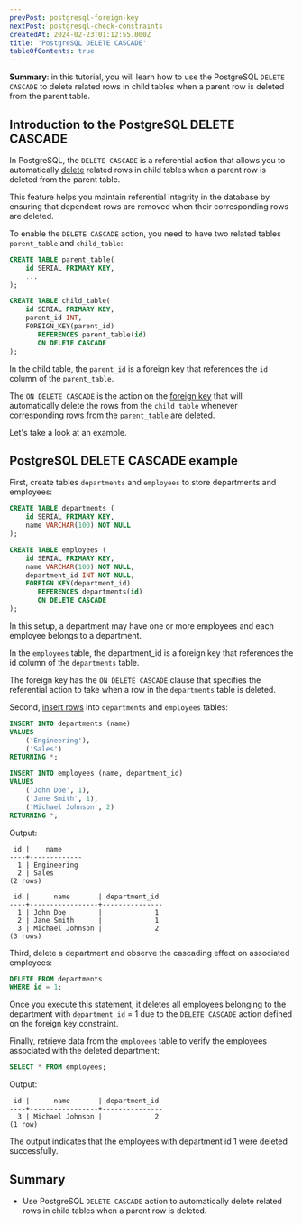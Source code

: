 ```yaml
---
prevPost: postgresql-foreign-key
nextPost: postgresql-check-constraints
createdAt: 2024-02-23T01:12:55.000Z
title: 'PostgreSQL DELETE CASCADE'
tableOfContents: true
---
```


**Summary**: in this tutorial, you will learn how to use the PostgreSQL `DELETE CASCADE` to delete related rows in child tables when a parent row is deleted from the parent table.

## Introduction to the PostgreSQL DELETE CASCADE

In PostgreSQL, the `DELETE CASCADE` is a referential action that allows you to automatically [delete](/postgresql/postgresql-delete) related rows in child tables when a parent row is deleted from the parent table.

This feature helps you maintain referential integrity in the database by ensuring that dependent rows are removed when their corresponding rows are deleted.

To enable the `DELETE CASCADE` action, you need to have two related tables `parent_table` and `child_table`:

```sql
CREATE TABLE parent_table(
    id SERIAL PRIMARY KEY,
    ...
);

CREATE TABLE child_table(
    id SERIAL PRIMARY KEY,
    parent_id INT,
    FOREIGN_KEY(parent_id)
       REFERENCES parent_table(id)
       ON DELETE CASCADE
);
```

In the child table, the `parent_id` is a foreign key that references the `id` column of the `parent_table`.

The `ON DELETE CASCADE` is the action on the [foreign key](/postgresql/postgresql-foreign-key) that will automatically delete the rows from the `child_table` whenever corresponding rows from the `parent_table` are deleted.

Let's take a look at an example.

## PostgreSQL DELETE CASCADE example

First, create tables `departments` and `employees` to store departments and employees:

```sql
CREATE TABLE departments (
    id SERIAL PRIMARY KEY,
    name VARCHAR(100) NOT NULL
);

CREATE TABLE employees (
    id SERIAL PRIMARY KEY,
    name VARCHAR(100) NOT NULL,
    department_id INT NOT NULL,
    FOREIGN KEY(department_id)
       REFERENCES departments(id)
       ON DELETE CASCADE
);
```

In this setup, a department may have one or more employees and each employee belongs to a department.

In the `employees` table, the department_id is a foreign key that references the id column of the `departments` table.

The foreign key has the `ON DELETE CASCADE` clause that specifies the referential action to take when a row in the `departments` table is deleted.

Second, [insert rows](/postgresql/postgresql-insert-multiple-rows) into `departments` and `employees` tables:

```sql
INSERT INTO departments (name)
VALUES
    ('Engineering'),
    ('Sales')
RETURNING *;

INSERT INTO employees (name, department_id)
VALUES
    ('John Doe', 1),
    ('Jane Smith', 1),
    ('Michael Johnson', 2)
RETURNING *;
```

Output:

```
 id |    name
----+-------------
  1 | Engineering
  2 | Sales
(2 rows)

 id |      name       | department_id
----+-----------------+---------------
  1 | John Doe        |             1
  2 | Jane Smith      |             1
  3 | Michael Johnson |             2
(3 rows)
```

Third, delete a department and observe the cascading effect on associated employees:

```sql
DELETE FROM departments
WHERE id = 1;
```

Once you execute this statement, it deletes all employees belonging to the department with `department_id` = 1 due to the `DELETE CASCADE` action defined on the foreign key constraint.

Finally, retrieve data from the `employees` table to verify the employees associated with the deleted department:

```sql
SELECT * FROM employees;
```

Output:

```
 id |      name       | department_id
----+-----------------+---------------
  3 | Michael Johnson |             2
(1 row)
```

The output indicates that the employees with department id 1 were deleted successfully.

## Summary

- Use PostgreSQL `DELETE CASCADE` action to automatically delete related rows in child tables when a parent row is deleted.
